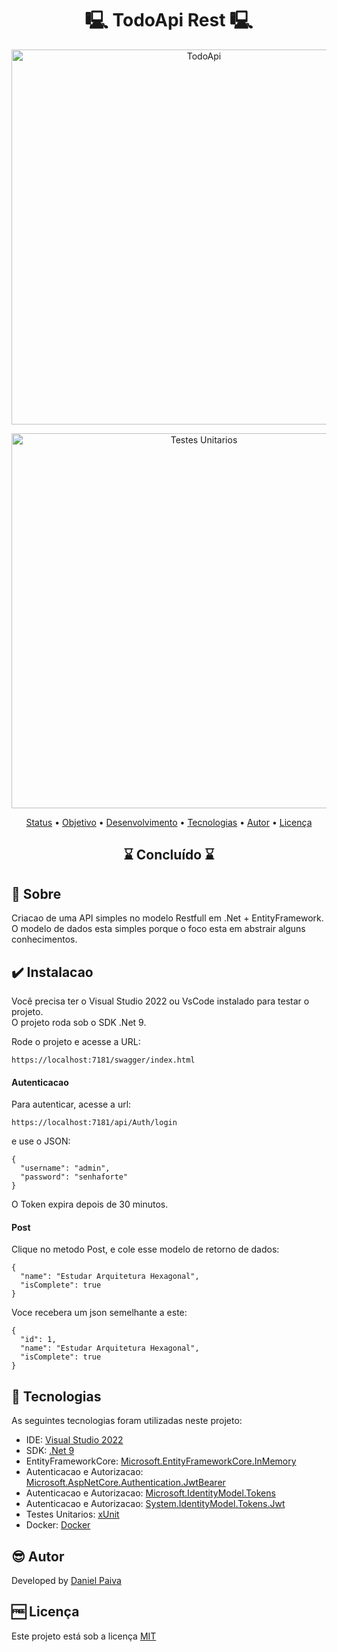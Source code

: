 <h1 align="center"> 🖳 TodoApi Rest 🖳</h1>

<p align="center">
    <img src="https://github.com/danhpaiva/books-api-graphql/blob/documentacao/screen/api_01.png?raw=true" width="600" alt="TodoApi">
</p>

<p align="center">
    <img src="https://github.com/danhpaiva/books-api-graphql/blob/documentacao/screen/api_02.png?raw=true" width="600" alt="Testes Unitarios">
</p>

<p align="center">
 <a href="#status">Status</a> • 
 <a href="#objective">Objetivo</a> •
 <a href="#installation">Desenvolvimento</a> • 
 <a href="#technology">Tecnologias</a> • 
 <a href="#author">Autor</a> • 
 <a href="#licence">Licença</a>
</p>

<h2 align="center" id=status> 
	⌛ Concluído ⌛
</h2>

<h2 id=objective>📜 Sobre</h2>
Criacao de uma API simples no modelo Restfull em .Net + EntityFramework. <br>
O modelo de dados esta simples porque o foco esta em abstrair alguns conhecimentos.

<h2 id=installation>✔️ Instalacao</h2>

Você precisa ter o Visual Studio 2022 ou VsCode instalado para testar o projeto.</br>
O projeto roda sob o SDK .Net 9.

Rode o projeto e acesse a URL:

~~~
https://localhost:7181/swagger/index.html
~~~

#### Autenticacao

Para autenticar, acesse a url: 

~~~
https://localhost:7181/api/Auth/login
~~~

e use o JSON:

~~~
{
  "username": "admin",
  "password": "senhaforte"
}
~~~

O Token expira depois de 30 minutos.

#### Post

Clique no metodo Post, e cole esse modelo de retorno de dados:

~~~
{
  "name": "Estudar Arquitetura Hexagonal",
  "isComplete": true
}
~~~

Voce recebera um json semelhante a este:

~~~
{
  "id": 1,
  "name": "Estudar Arquitetura Hexagonal",
  "isComplete": true
}
~~~


<h2 id=technology>🧰 Tecnologias</h2>

As seguintes tecnologias foram utilizadas neste projeto:

- IDE: <a href="https://visualstudio.microsoft.com/pt-br/vs/">Visual Studio 2022</a>
- SDK: <a href="https://dotnet.microsoft.com/pt-br/download/dotnet/9.0">.Net 9</a>
- EntityFrameworkCore: <a href="https://www.nuget.org/packages/microsoft.entityframeworkcore.inmemory">Microsoft.EntityFrameworkCore.InMemory</a>
- Autenticacao e Autorizacao: <a href="https://www.nuget.org/packages/Microsoft.AspNetCore.Authentication.JwtBearer">Microsoft.AspNetCore.Authentication.JwtBearer</a>
- Autenticacao e Autorizacao: <a href="https://www.nuget.org/packages/microsoft.identitymodel.tokens/">Microsoft.IdentityModel.Tokens</a>
- Autenticacao e Autorizacao: <a href="https://www.nuget.org/packages/system.identitymodel.tokens.jwt/">System.IdentityModel.Tokens.Jwt</a>
- Testes Unitarios: <a href="https://www.nuget.org/packages/xunit">xUnit</a>
- Docker: <a href="https://docs.docker.com/get-started/">Docker</a>
  
<h2 id=author>😎 Autor</h2>

Developed by <a href="https://www.linkedin.com/in/danhpaiva/" target="_blank">Daniel Paiva</a>

<h2 id=licence>🆓 Licença</h2>

Este projeto está sob a licença
<a href="https://github.com/danhpaiva/todo-api-mvc-net/blob/main/LICENSE" target="_blank">MIT</a>
